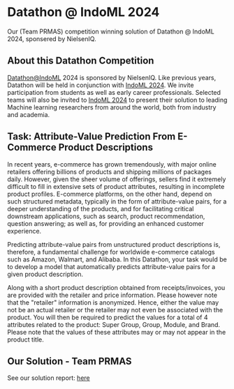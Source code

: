 # Datathon @ IndoML 2024

Our (Team PRMAS) competition winning solution of Datathon @ IndoML 2024, sponsered by NielsenIQ.

## About this Datathon Competition

[Datathon@IndoML](https://sites.google.com/view/datathon-indoml24) 2024 is sponsored by NielsenIQ. Like previous years, Datathon will be held in conjunction with [IndoML 2024](https://indoml.in/). We invite participation from students as well as early career professionals.  Selected teams will also be invited to [IndoML 2024](https://indoml.in/) to present their solution to leading Machine learning researchers from around the world, both from industry and academia.

## Task: Attribute-Value Prediction From E-Commerce Product Descriptions

In recent years, e-commerce has grown tremendously, with major online retailers offering billions of products and shipping millions of packages daily. However, given the sheer volume of offerings, sellers find it extremely difficult to fill in extensive sets of product attributes, resulting in incomplete product profiles. E-commerce platforms, on the other hand, depend on such structured metadata, typically in the form of attribute-value pairs, for a deeper understanding of the products, and for facilitating critical downstream applications, such as search, product recommendation, question answering; as well as, for providing an enhanced customer experience. 

Predicting attribute-value pairs from unstructured product descriptions is, therefore, a fundamental challenge for worldwide e-commerce catalogs such as Amazon, Walmart, and Alibaba. In this Datathon, your task would be to develop a model that automatically predicts attribute-value pairs for a given product description.

Along with a short product description obtained from receipts/invoices, you are provided with the retailer and price information. Please however note that the "retailer" information is anonymized. Hence, either the value may not be an actual retailer or the retailer may not even be associated with the product. You will then be required to predict the values for a total of 4 attributes related to the product: Super Group, Group, Module, and Brand. Please note that the values of these attributes may or may not appear in the product title.

## Our Solution - Team PRMAS

See our solution report: [here](./report/PRMAS_report.pdf)
